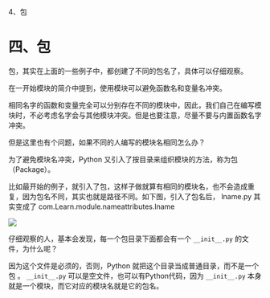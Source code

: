 4、包

# 四、包 #

包，其实在上面的一些例子中，都创建了不同的包名了，具体可以仔细观察。

在一开始模块的简介中提到，使用模块可以避免函数名和变量名冲突。

相同名字的函数和变量完全可以分别存在不同的模块中，因此，我们自己在编写模块时，不必考虑名字会与其他模块冲突。但是也要注意，尽量不要与内置函数名字冲突。

但是这里也有个问题，如果不同的人编写的模块名相同怎么办？

为了避免模块名冲突，Python 又引入了按目录来组织模块的方法，称为包（Package）。

比如最开始的例子，就引入了包，这样子做就算有相同的模块名，也不会造成重复，因为包名不同，其实也就是路径不同。如下图，引入了包名后， lname.py 其实变成了 com.Learn.module.nameattributes.lname

![](http://twowaterimage.oss-cn-beijing.aliyuncs.com/2019-10-14-Python%20%E5%8C%85.png)

仔细观察的人，基本会发现，每一个包目录下面都会有一个 `__init__.py` 的文件，为什么呢？

因为这个文件是必须的，否则，Python 就把这个目录当成普通目录，而不是一个包 。 `__init__.py` 可以是空文件，也可以有Python代码，因为 `__init__.py` 本身就是一个模块，而它对应的模块名就是它的包名。


